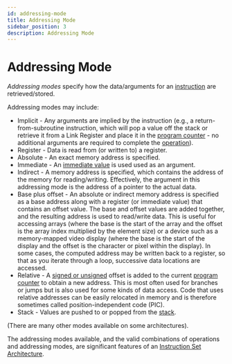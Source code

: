 ```yaml
---
id: addressing-mode
title: Addressing Mode
sidebar_position: 3
description: Addressing Mode
---
```


# Addressing Mode

_Addressing modes_ specify how the data/arguments for an [instruction](./instruction.md) are retrieved/stored.

Addressing modes may include:

- Implicit - Any arguments are implied by the instruction (e.g., a return-from-subroutine instruction, which will pop a value off the stack or retrieve it from a Link Register and place it in the [program counter](./register.md#program-counter) - no additional arguments are required to complete the [operation](./operation.md)).
- Register - Data is read from (or written to) a register.
- Absolute - An exact memory address is specified.
- Immediate - An [immediate value](./immediate-value.md) is used used as an argument.
- Indirect - A memory address is specified, which contains the address of the memory for reading/writing. Effectively, the argument in this addressing mode is the address of a pointer to the actual data.
- Base plus offset - An absolute or indirect memory address is specified as a base address along with a register (or immediate value) that contains an offset value. The base and offset values are added together, and the resulting address is used to read/write data. This is useful for accessing arrays (where the base is the start of the array and the offset is the array index multiplied by the element size) or a device such as a memory-mapped video display (where the base is the start of the display and the offset is the character or pixel within the display). In some cases, the computed address may be written back to a register, so that as you iterate through a loop, successive data locations are accessed.
- Relative - A [signed or unsigned](./signed.md) offset is added to the current [program counter](./register.md#program-counter) to obtain a new address. This is most often used for branches or jumps but is also used for some kinds of data access. Code that uses relative addresses can be easily relocated in memory and is therefore sometimes called position-independent code (PIC).
- Stack - Values are pushed to or popped from the [stack](./stack.md).

(There are many other modes available on some architectures).

The addressing modes available, and the valid combinations of operations and addressing modes, are significant features of an [Instruction Set Architecture](./instruction-set-architecture.md).
